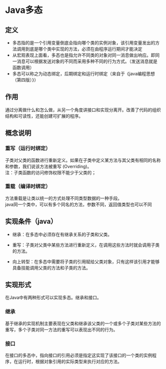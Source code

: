 # Java多态

## 定义

* 多态指的是一个引用变量倒底会指向哪个类的实例对象，该引用变量发出的方法调用到底是哪个类中实现的方法，必须在由程序运行期间才能决定
* 从宏观表现上面看，多态也是指允许不同类的对象对同一消息做出响应。即同一消息可以根据发送对象的不同而采用多种不同的行为方式。（发送消息就是函数调用）
* 多态可以称之为动态绑定，后期绑定和运行时绑定（来自于《java编程思想（第四版）》）

## 作用

通过分离做什么和怎么做，从另一个角度讲接口和实现分离开。改善了代码的组织结构和可读性，还能创建可扩展的程序。

## 概念说明

### 重写（运行时绑定）

子类对父类的函数进行重新定义。如果在子类中定义某方法与其父类有相同的名称和参数，我们说该方法被重写 \(Overriding\)。  
注：子类函数的访问修饰权限不能少于父类的；

### 重载（编译时绑定）

方法重载是让类以统一的方式处理不同类型数据的一种手段。  
java同一个类中，可以有多个同名的方法，参数不同，返回值类型也可以不同

## 实现条件（java）

* 继承：在多态中必须存在有继承关系的子类和父类。

* 重写：子类对父类中某些方法进行重新定义，在调用这些方法时就会调用子类的方法。

* 向上转型：在多态中需要将子类的引用赋给父类对象，只有这样该引用才能够具备技能调用父类的方法和子类的方法。

## 实现形式

在Java中有两种形式可以实现多态。继承和接口。

### 继承

基于继承的实现机制主要表现在父类和继承该父类的一个或多个子类对某些方法的重写，多个子类对同一方法的重写可以表现出不同的行为。

### 接口

在接口的多态中，指向接口的引用必须是指定这实现了该接口的一个类的实例程序，在运行时，根据对象引用的实际类型来执行对应的方法。

## 

## 



